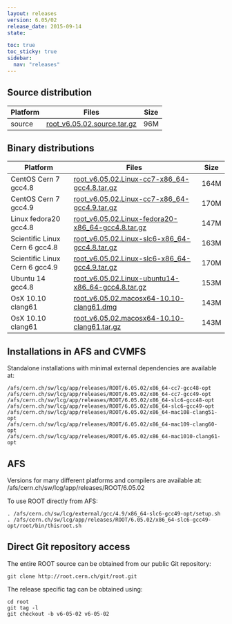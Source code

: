 ```yaml
---
layout: releases
version: 6.05/02
release_date: 2015-09-14
state:

toc: true
toc_sticky: true
sidebar:
  nav: "releases"
---
```



## Source distribution

| Platform       | Files | Size |
|-----------|-------|-----|
| source | [root_v6.05.02.source.tar.gz](https://root.cern.ch/download/root_v6.05.02.source.tar.gz) |  96M |


## Binary distributions

| Platform       | Files | Size |
|-----------|-------|-----|
| CentOS Cern 7 gcc4.8 | [root_v6.05.02.Linux-cc7-x86_64-gcc4.8.tar.gz](https://root.cern.ch/download/root_v6.05.02.Linux-cc7-x86_64-gcc4.8.tar.gz) | 164M |
| CentOS Cern 7 gcc4.9 | [root_v6.05.02.Linux-cc7-x86_64-gcc4.9.tar.gz](https://root.cern.ch/download/root_v6.05.02.Linux-cc7-x86_64-gcc4.9.tar.gz) | 170M |
| Linux fedora20 gcc4.8 | [root_v6.05.02.Linux-fedora20-x86_64-gcc4.8.tar.gz](https://root.cern.ch/download/root_v6.05.02.Linux-fedora20-x86_64-gcc4.8.tar.gz) | 147M |
| Scientific Linux Cern 6 gcc4.8 | [root_v6.05.02.Linux-slc6-x86_64-gcc4.8.tar.gz](https://root.cern.ch/download/root_v6.05.02.Linux-slc6-x86_64-gcc4.8.tar.gz) | 163M |
| Scientific Linux Cern 6 gcc4.9 | [root_v6.05.02.Linux-slc6-x86_64-gcc4.9.tar.gz](https://root.cern.ch/download/root_v6.05.02.Linux-slc6-x86_64-gcc4.9.tar.gz) | 170M |
| Ubuntu 14 gcc4.8 | [root_v6.05.02.Linux-ubuntu14-x86_64-gcc4.8.tar.gz](https://root.cern.ch/download/root_v6.05.02.Linux-ubuntu14-x86_64-gcc4.8.tar.gz) | 153M |
| OsX 10.10 clang61 | [root_v6.05.02.macosx64-10.10-clang61.dmg](https://root.cern.ch/download/root_v6.05.02.macosx64-10.10-clang61.dmg) | 143M |
| OsX 10.10 clang61 | [root_v6.05.02.macosx64-10.10-clang61.tar.gz](https://root.cern.ch/download/root_v6.05.02.macosx64-10.10-clang61.tar.gz) | 143M |



## Installations in AFS and CVMFS
Standalone installations with minimal external dependencies are available at:
~~~
/afs/cern.ch/sw/lcg/app/releases/ROOT/6.05.02/x86_64-cc7-gcc48-opt
/afs/cern.ch/sw/lcg/app/releases/ROOT/6.05.02/x86_64-cc7-gcc49-opt
/afs/cern.ch/sw/lcg/app/releases/ROOT/6.05.02/x86_64-slc6-gcc48-opt
/afs/cern.ch/sw/lcg/app/releases/ROOT/6.05.02/x86_64-slc6-gcc49-opt
/afs/cern.ch/sw/lcg/app/releases/ROOT/6.05.02/x86_64-mac108-clang51-opt
/afs/cern.ch/sw/lcg/app/releases/ROOT/6.05.02/x86_64-mac109-clang60-opt
/afs/cern.ch/sw/lcg/app/releases/ROOT/6.05.02/x86_64-mac1010-clang61-opt
~~~

## AFS
Versions for many different platforms and compilers are available at:
/afs/cern.ch/sw/lcg/app/releases/ROOT/6.05.02

To use ROOT directly from AFS:
~~~
. /afs/cern.ch/sw/lcg/external/gcc/4.9/x86_64-slc6-gcc49-opt/setup.sh
. /afs/cern.ch/sw/lcg/app/releases/ROOT/6.05.02/x86_64-slc6-gcc49-opt/root/bin/thisroot.sh
~~~

## Direct Git repository access
The entire ROOT source can be obtained from our public Git repository:

~~~
git clone http://root.cern.ch/git/root.git
~~~
The release specific tag can be obtained using:
~~~
cd root
git tag -l
git checkout -b v6-05-02 v6-05-02
~~~
